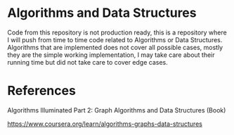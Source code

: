 # Algorithms and Data Structures
Code from this repository is not production ready, 
this is a repository where I will push from time to time code related to Algorithms or
Data Structures.
Algorithms that are implemented does not cover all possible cases, mostly they are the
simple working implementation, I may take care about their running time but did not take care
to cover edge cases.


# References

Algorithms Illuminated Part 2: Graph Algorithms and Data Structures (Book)

https://www.coursera.org/learn/algorithms-graphs-data-structures